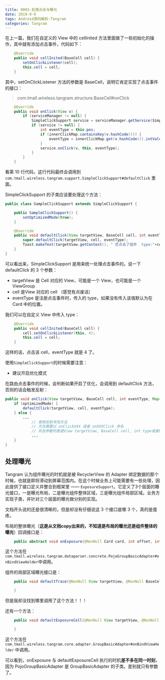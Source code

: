 ```yaml
---
title: 0003-处理点击与曝光
date: 2019-9-9
tags: Android源码解析-Tangram
categories: Tangram
---
```


在上一篇，我们在自定义的 View 中的 cellInited 方法里面做了一些初始化的操作，其中就有添加点击事件，代码如下：

```java
    @Override
    public void cellInited(BaseCell cell) {
        setOnClickListener(cell);
        this.cell = cell;
    }
```

其中，setOnClickListener 方法的参数是 BaseCell，说明它肯定实现了点击事件的接口：

> com.tmall.wireless.tangram.structure.BaseCell#onClick

```java
    @Override
    public void onClick(View v) {
        if (serviceManager != null) {
            SimpleClickSupport service = serviceManager.getService(SimpleClickSupport.class);
            if (service != null) {
                int eventType = this.pos;
                if (innerClickMap.containsKey(v.hashCode())) {
                    eventType = innerClickMap.get(v.hashCode()).intValue();
                }
                service.onClick(v, this, eventType);
            }
        }
    }
```

看第 10 行代码，这行代码最终会调用到 `com.tmall.wireless.tangram.support.SimpleClickSupport#defaultClick` 里面。

SimpleClickSupport 的子类应该要处理这个方法：

```java
public class SampleClickSupport extends SimpleClickSupport {

    public SampleClickSupport() {
        setOptimizedMode(true);
    }

    @Override
    public void defaultClick(View targetView, BaseCell cell, int eventType) {
        super.defaultClick(targetView, cell, eventType);
        Toast.makeText(targetView.getContext(), " 您点击了组件  type:"+cell.type, Toast.LENGTH_SHORT).show();
    }
}
```

可以看出来，SimpleClickSupport 是用来统一处理点击事件的。说一下 defaultClick 的 3 个参数：

- targetView 是 Cell 对应的 View，可能是一个 View，也可能是一个  ViewGroup
- cell 是View 对应的 cell （感觉有点废话）
- eventType 是注册点击事件时，传入的 type，如果没有传入该值默认为在 Card 中的位置。

我们可以在自定义 View 中传入 type：

```java
    @Override
    public void cellInited(BaseCell cell) {
        cell.setOnClickListener(this, 4);
        this.cell = cell;
    }
```

这样的话，点击该 cell，eventType 就是 4 了。



使用`SimpleClickSupport`的时候需要注意：

- 建议开启优化模式

在路由点击事件的时候，会判断如果开启了优化，会调用到 defaultClick 方法，否则的话会触发反射：

```java
public void onClick(View targetView, BaseCell cell, int eventType, Map<String, Object> params) {
    if (optimizedMode) {
        defaultClick(targetView, cell, eventType);
    } else {
        ...
            // 使用反射寻找方法
            // 方法需要以 onClickXXX 或者 onXXXClick 命名
            // 并且参数列表是View targetView, BaseCell cell, int type或者View targetView, BaseCell cell, int type, Map<String, Object> params
            ...
    }
}
```



## 处理曝光

Tangram 认为组件曝光的时机就是被 RecyclerView 的 Adapter 绑定数据的那个时候，也就是即将滑动到屏幕范围内。在这个时候业务上可能需要有一些处理，因此提供了接口定义并整合到框架里 —— `ExposureSupport`。它定义了3个层面的曝光接口，一是曝光布局，二是曝光组件整体区域，三是曝光组件局部区域。业务方实现子类，并针对三个层面的曝光做分别的实现。

文档开头说的还是很清晰的，但是却没有仔细说这 3 个接口是哪 3 个，真的是蛋疼。

布局的整体曝光（**这是从文档copy出来的，不知道是布局的曝光还是组件整体的曝光**）回调接口是：

```java
    public abstract void onExposure(@NonNull Card card, int offset, int position);
```

这个方法在`com.tmall.wireless.tangram.dataparser.concrete.PojoGroupBasicAdapter#onBindViewHolder`中调用。

组件的局部区域曝光接口是：

```java
    public void defaultTrace(@NonNull View targetView, @NonNull BaseCell cell, int type) {

    }
```

但是我却没找到哪里调用了这个方法！！！

还有一个方法：

```java
    public void defaultExposureCell(@NonNull View targetView, @NonNull BaseCell cell, int type) {

    }
```

这个方法在 `com.tmall.wireless.tangram.core.adapter.GroupBasicAdapter#onBindViewHolder` 中调用。

可以看到，onExposure 与 defaultExposureCell 执行的时机**差不多在同一时刻**，因为 PojoGroupBasicAdapter 是 GroupBasicAdapter 的子类。差别就只有参数了。

